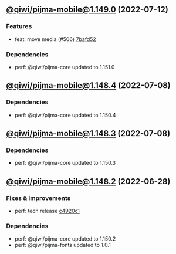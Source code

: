 ## [@qiwi/pijma-mobile@1.149.0](https://github.com/qiwi/pijma/compare/2022.7.8-qiwi.pijma-mobile.1.148.4-f0...2022.7.12-qiwi.pijma-mobile.1.149.0-f0) (2022-07-12)

### Features
* feat: move media (#506) [7bafd52](https://github.com/qiwi/pijma/commit/7bafd525f04ad484ef0da223b5fb39f1c8a51006)

### Dependencies
* perf: @qiwi/pijma-core updated to 1.151.0

## [@qiwi/pijma-mobile@1.148.4](https://github.com/qiwi/pijma/compare/2022.7.8-qiwi.pijma-mobile.1.148.3-f0...2022.7.8-qiwi.pijma-mobile.1.148.4-f0) (2022-07-08)

### Dependencies
* perf: @qiwi/pijma-core updated to 1.150.4

## [@qiwi/pijma-mobile@1.148.3](https://github.com/qiwi/pijma/compare/2022.6.28-qiwi.pijma-mobile.1.148.2-f0...2022.7.8-qiwi.pijma-mobile.1.148.3-f0) (2022-07-08)

### Dependencies
* perf: @qiwi/pijma-core updated to 1.150.3

## [@qiwi/pijma-mobile@1.148.2](https://github.com/qiwi/pijma/compare/2022.6.26-qiwi.pijma-mobile.1.148.1-f0...2022.6.28-qiwi.pijma-mobile.1.148.2-f0) (2022-06-28)

### Fixes & improvements
* perf: tech release [c4920c1](https://github.com/qiwi/pijma/commit/c4920c14d059ee82e554dcffcd01f0227cc0587d)

### Dependencies
* perf: @qiwi/pijma-core updated to 1.150.2
* perf: @qiwi/pijma-fonts updated to 1.0.1
